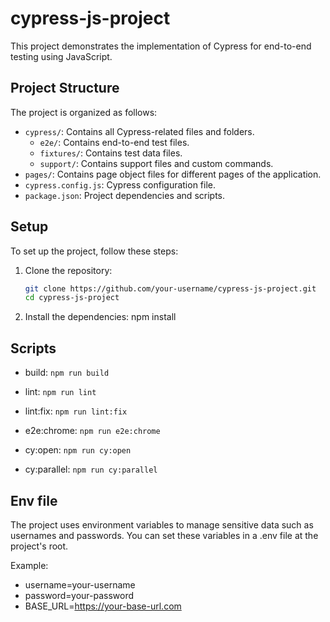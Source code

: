 # cypress-js-project

This project demonstrates the implementation of Cypress for end-to-end testing using JavaScript.

## Project Structure

The project is organized as follows:
- `cypress/`: Contains all Cypress-related files and folders.
  - `e2e/`: Contains end-to-end test files.
  - `fixtures/`: Contains test data files.
  - `support/`: Contains support files and custom commands.
- `pages/`: Contains page object files for different pages of the application.
- `cypress.config.js`: Cypress configuration file.
- `package.json`: Project dependencies and scripts.

## Setup

To set up the project, follow these steps:

1. Clone the repository:
   ```bash
   git clone https://github.com/your-username/cypress-js-project.git
   cd cypress-js-project

2. Install the dependencies:
npm install

## Scripts

- build: `npm run build`

- lint: `npm run lint`

- lint:fix: `npm run lint:fix`

- e2e:chrome: `npm run e2e:chrome`

- cy:open: `npm run cy:open`

- cy:parallel: `npm run cy:parallel`

## Env file

The project uses environment variables to manage sensitive data such as usernames and passwords. You can set these variables in a .env file at the project's root.

Example:
- username=your-username
- password=your-password
- BASE_URL=https://your-base-url.com
